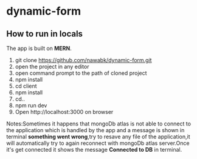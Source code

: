 # dynamic-form

## How to run in locals

The app is built on **MERN**.

1. git clone https://github.com/nawabk/dynamic-form.git
2. open the project in any editor
3. open command prompt to the path of cloned project
4. npm install
5. cd client
6. npm install
7. cd..
8. npm run dev
9. Open http://localhost:3000 on browser

Notes:Sometimes it happens that mongoDb atlas is not able to connect to the application which is handled by the app and a message is shown in terminal **something went wrong**,try to resave any file of the application,it will automatically try to again reconnect with mongoDb atlas server.Once it's get connected it shows the message **Connected to DB** in terminal.
